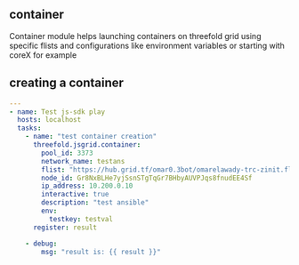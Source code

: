 ## container 

Container module helps launching containers on threefold grid using specific flists and configurations like environment variables or starting with coreX for example

## creating a container


```yml
---
- name: Test js-sdk play
  hosts: localhost
  tasks:
    - name: "test container creation"
      threefold.jsgrid.container: 
        pool_id: 3373
        network_name: testans
        flist: "https://hub.grid.tf/omar0.3bot/omarelawady-trc-zinit.flist"
        node_id: Gr8NxBLHe7yjSsnSTgTqGr7BHbyAUVPJqs8fnudEE4Sf
        ip_address: 10.200.0.10
        interactive: true
        description: "test ansible"
        env:
          testkey: testval
      register: result

    - debug:
        msg: "result is: {{ result }}"


```